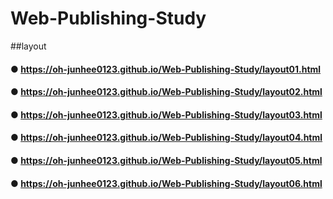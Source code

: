 # Web-Publishing-Study

##layout
#### ● https://oh-junhee0123.github.io/Web-Publishing-Study/layout01.html
#### ● https://oh-junhee0123.github.io/Web-Publishing-Study/layout02.html
#### ● https://oh-junhee0123.github.io/Web-Publishing-Study/layout03.html
#### ● https://oh-junhee0123.github.io/Web-Publishing-Study/layout04.html
#### ● https://oh-junhee0123.github.io/Web-Publishing-Study/layout05.html
#### ● https://oh-junhee0123.github.io/Web-Publishing-Study/layout06.html
